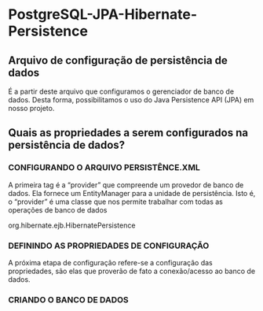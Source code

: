 # PostgreSQL-JPA-Hibernate-Persistence

## Arquivo de configuração de persistência de dados

É a partir deste arquivo que configuramos o gerenciador de banco de dados. Desta forma,
possibilitamos o uso do Java Persistence API (JPA) em nosso projeto.

## Quais as propriedades a serem configurados na persistência de dados?

### CONFIGURANDO O ARQUIVO PERSISTÊNCE.XML

A primeira tag é a “provider” que compreende um provedor de banco de dados. Ela fornece um EntityManager para a unidade de persistência. Isto é, o “provider” é uma classe que nos permite trabalhar com todas as operações de banco de dados

<provider>org.hibernate.ejb.HibernatePersistence</provider>

### DEFININDO AS PROPRIEDADES DE CONFIGURAÇÃO
A próxima etapa de configuração refere-se a configuração das propriedades, são elas que proverão de fato a conexão/acesso ao banco de dados.

<property name=”javax.érsistence.jdbc.url” value=”jdbc.postgresql://localhost:5432/meuprimeiroprojetojsf” />
<property=”javax.persistence.jdbc.user” value="postgres” />
<property="javax.persistence.jdbc.password" value="admin"/>

### CRIANDO O BANCO DE DADOS




